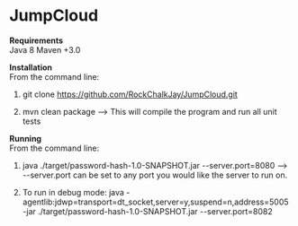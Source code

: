 # JumpCloud  

**Requirements**  
Java 8
Maven +3.0

**Installation**  
From the command line: 
  
1. git clone https://github.com/RockChalkJay/JumpCloud.git  
  
2. mvn clean package --> This will compile the program and run all unit tests  

**Running**  
From the command line:  
  
1. java ./target/password-hash-1.0-SNAPSHOT.jar --server.port=8080 --> --server.port can be set to any port you would like the server to run on.  
  
2. To run in debug mode: java -agentlib:jdwp=transport=dt_socket,server=y,suspend=n,address=5005 -jar ./target/password-hash-1.0-SNAPSHOT.jar --server.port=8082

